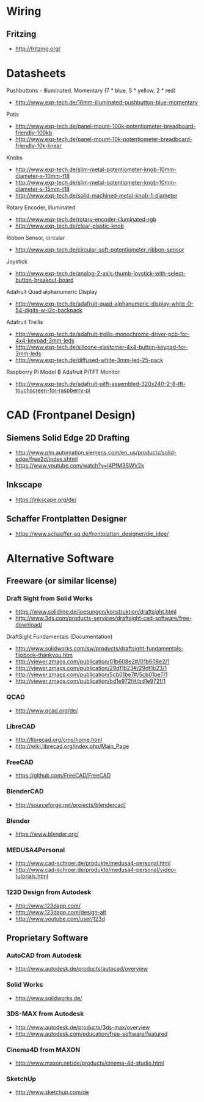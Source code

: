 # Wiring
## Fritzing
* http://fritzing.org/


# Datasheets
Pushbuttons - Illuminated, Momentary (7 * blue, 5 * yellow, 2 * red)
* http://www.exp-tech.de/16mm-illuminated-pushbutton-blue-momentary

Potis
* http://www.exp-tech.de/panel-mount-100k-potentiometer-breadboard-friendly-100kb
* http://www.exp-tech.de/panel-mount-10k-potentiometer-breadboard-friendly-10k-linear

Knobs
* http://www.exp-tech.de/slim-metal-potentiometer-knob-10mm-diameter-x-10mm-t18
* http://www.exp-tech.de/slim-metal-potentiometer-knob-10mm-diameter-x-15mm-t18
* http://www.exp-tech.de/solid-machined-metal-knob-1-diameter

Rotary Encoder, illuminated
* http://www.exp-tech.de/rotary-encoder-illuminated-rgb
* http://www.exp-tech.de/clear-plastic-knob

Ribbon Sensor, circular
* http://www.exp-tech.de/circular-soft-potentiometer-ribbon-sensor

Joystick
* http://www.exp-tech.de/analog-2-axis-thumb-joystick-with-select-button-breakout-board

Adafruit Quad alphanumeric Display
* http://www.exp-tech.de/adafruit-quad-alphanumeric-display-white-0-54-digits-w-i2c-backpack

Adafruit Trellis
* http://www.exp-tech.de/adafruit-trellis-monochrome-driver-pcb-for-4x4-keypad-3mm-leds
* http://www.exp-tech.de/silicone-elastomer-4x4-button-keypad-for-3mm-leds
* http://www.exp-tech.de/diffused-white-3mm-led-25-pack

Raspberry Pi Model B
Adafruit PiTFT Monitor
* http://www.exp-tech.de/adafruit-pitft-assembled-320x240-2-8-tft-touchscreen-for-raspberry-pi



# CAD (Frontpanel Design)

## Siemens Solid Edge 2D Drafting
* http://www.plm.automation.siemens.com/en_us/products/solid-edge/free2d/index.shtml
* https://www.youtube.com/watch?v=l4PfM3SWV2k

## Inkscape
* https://inkscape.org/de/

## Schaffer Frontplatten Designer
* https://www.schaeffer-ag.de/frontplatten_designer/die_idee/


# Alternative Software

## Freeware (or similar license)
### Draft Sight from Solid Works
* https://www.solidline.de/loesungen/konstruktion/draftsight.html
* http://www.3ds.com/products-services/draftsight-cad-software/free-download/

DraftSight Fundamentals (Documentation)
* http://www.solidworks.com/sw/products/draftsight-fundamentals-flipbook-thankyou.htm
* http://viewer.zmags.com/publication/01b608e2#/01b608e2/1
* http://viewer.zmags.com/publication/29df1b23#/29df1b23/1
* http://viewer.zmags.com/publication/5cb01be7#/5cb01be7/1
* http://viewer.zmags.com/publication/bd1e972f#/bd1e972f/1

### QCAD
* http://www.qcad.org/de/

### LibreCAD
* http://librecad.org/cms/home.html
* http://wiki.librecad.org/index.php/Main_Page

### FreeCAD
* https://github.com/FreeCAD/FreeCAD

### BlenderCAD
* http://sourceforge.net/projects/blendercad/

### Blender
* https://www.blender.org/

### MEDUSA4Personal
* http://www.cad-schroer.de/produkte/medusa4-personal.html
* http://www.cad-schroer.de/produkte/medusa4-personal/video-tutorials.html

### 123D Design from Autodesk
* http://www.123dapp.com/
* http://www.123dapp.com/design-alt
* http://www.youtube.com/user/123d


## Proprietary Software
### AutoCAD from Autodesk
* http://www.autodesk.de/products/autocad/overview

### Solid Works
* http://www.solidworks.de/


### 3DS-MAX from Autodesk
* http://www.autodesk.de/products/3ds-max/overview
* http://www.autodesk.com/education/free-software/featured

### Cinema4D from MAXON
* http://www.maxon.net/de/products/cinema-4d-studio.html

### SketchUp
* http://www.sketchup.com/de

